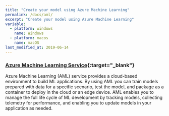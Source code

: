 ```yaml
---
title: "Create your model using Azure Machine Learning"
permalink: /docs/aml/
excerpt: "Create your model using Azure Machine Learning"
variable:
  - platform: windows
    name: Windows
  - platform: macos
    name: macOS
last_modified_at: 2019-06-14
---
```


### [Azure Machine Learning Service](https://docs.microsoft.com/en-us/azure/machine-learning/){:target="_blank"} 

Azure Machine Learning (AML) service provides a cloud-based environment to build ML applications. By using AML you can train models prepared with data for a specific scenario, test the model, and package as a container to deploy in the cloud or an edge device. AML enables you to manage the full life cycle of ML development by tracking models, collecting telemetry for performance, and enabling you to update models in your application as needed.